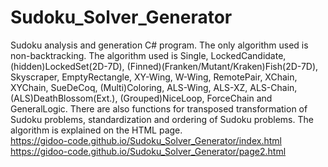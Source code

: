 # Sudoku_Solver_Generator
 Sudoku analysis and generation C# program. 
 The only algorithm used is non-backtracking.
 The algorithm used is 
   Single, LockedCandidate, (hidden)LockedSet(2D-7D),
   (Finned)(Franken/Mutant/Kraken)Fish(2D-7D),
   Skyscraper, EmptyRectangle, XY-Wing, W-Wing, RemotePair, XChain, XYChain,
   SueDeCoq, (Multi)Coloring,
   ALS-Wing, ALS-XZ, ALS-Chain,
   (ALS)DeathBlossom(Ext.), (Grouped)NiceLoop, ForceChain and
   GeneralLogic.
There are also functions for transposed transformation of Sudoku problems, standardization and ordering of Sudoku problems.
The algorithm is explained on the HTML page. <br>
https://gidoo-code.github.io/Sudoku_Solver_Generator/index.html<br>
https://gidoo-code.github.io/Sudoku_Solver_Generator/page2.html
